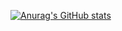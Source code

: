 [![Anurag's GitHub stats](https://github-readme-stats.vercel.app/api?username=nicolasfara&count_private=true)](https://github.com/anuraghazra/github-readme-stats)

<!--
**nicolasfara/nicolasfara** is a ✨ _special_ ✨ repository because its `README.md` (this file) appears on your GitHub profile.

Here are some ideas to get you started:

- 🔭 I’m currently working on ...
- 🌱 I’m currently learning ...
- 👯 I’m looking to collaborate on ...
- 🤔 I’m looking for help with ...
- 💬 Ask me about ...
- 📫 How to reach me: ...
- 😄 Pronouns: ...
- ⚡ Fun fact: ...
-->

